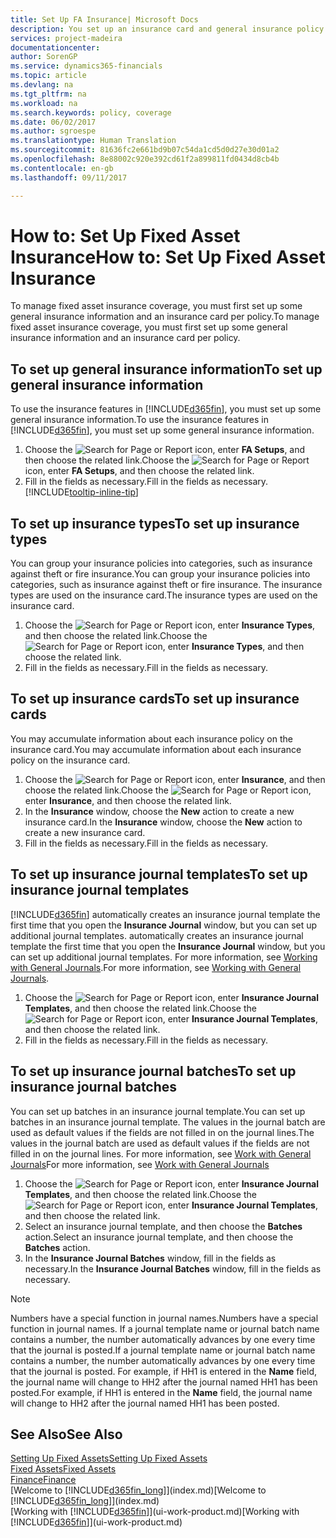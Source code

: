 ```yaml
---
title: Set Up FA Insurance| Microsoft Docs
description: You set up an insurance card and general insurance policy information to manage fixed asset insurance coverage.
services: project-madeira
documentationcenter: 
author: SorenGP
ms.service: dynamics365-financials
ms.topic: article
ms.devlang: na
ms.tgt_pltfrm: na
ms.workload: na
ms.search.keywords: policy, coverage
ms.date: 06/02/2017
ms.author: sgroespe
ms.translationtype: Human Translation
ms.sourcegitcommit: 81636fc2e661bd9b07c54da1cd5d0d27e30d01a2
ms.openlocfilehash: 8e88002c920e392cd61f2a899811fd0434d8cb4b
ms.contentlocale: en-gb
ms.lasthandoff: 09/11/2017

---
```

# <a name="how-to-set-up-fixed-asset-insurance"></a><span data-ttu-id="55c44-103">How to: Set Up Fixed Asset Insurance</span><span class="sxs-lookup"><span data-stu-id="55c44-103">How to: Set Up Fixed Asset Insurance</span></span>
<span data-ttu-id="55c44-104">To manage fixed asset insurance coverage, you must first set up some general insurance information and an insurance card per policy.</span><span class="sxs-lookup"><span data-stu-id="55c44-104">To manage fixed asset insurance coverage, you must first set up some general insurance information and an insurance card per policy.</span></span>

## <a name="to-set-up-general-insurance-information"></a><span data-ttu-id="55c44-105">To set up general insurance information</span><span class="sxs-lookup"><span data-stu-id="55c44-105">To set up general insurance information</span></span>
<span data-ttu-id="55c44-106">To use the insurance features in [!INCLUDE[d365fin](includes/d365fin_md.md)], you must set up some general insurance information.</span><span class="sxs-lookup"><span data-stu-id="55c44-106">To use the insurance features in [!INCLUDE[d365fin](includes/d365fin_md.md)], you must set up some general insurance information.</span></span>  

1. <span data-ttu-id="55c44-107">Choose the ![Search for Page or Report](media/ui-search/search_small.png "Search for Page or Report icon") icon, enter **FA Setups**, and then choose the related link.</span><span class="sxs-lookup"><span data-stu-id="55c44-107">Choose the ![Search for Page or Report](media/ui-search/search_small.png "Search for Page or Report icon") icon, enter **FA Setups**, and then choose the related link.</span></span>  
2. <span data-ttu-id="55c44-108">Fill in the fields as necessary.</span><span class="sxs-lookup"><span data-stu-id="55c44-108">Fill in the fields as necessary.</span></span> [!INCLUDE[tooltip-inline-tip](includes/tooltip-inline-tip_md.md)]  

## <a name="to-set-up-insurance-types"></a><span data-ttu-id="55c44-109">To set up insurance types</span><span class="sxs-lookup"><span data-stu-id="55c44-109">To set up insurance types</span></span>
<span data-ttu-id="55c44-110">You can group your insurance policies into categories, such as insurance against theft or fire insurance.</span><span class="sxs-lookup"><span data-stu-id="55c44-110">You can group your insurance policies into categories, such as insurance against theft or fire insurance.</span></span> <span data-ttu-id="55c44-111">The insurance types are used on the insurance card.</span><span class="sxs-lookup"><span data-stu-id="55c44-111">The insurance types are used on the insurance card.</span></span>

1. <span data-ttu-id="55c44-112">Choose the ![Search for Page or Report](media/ui-search/search_small.png "Search for Page or Report icon") icon, enter **Insurance Types**, and then choose the related link.</span><span class="sxs-lookup"><span data-stu-id="55c44-112">Choose the ![Search for Page or Report](media/ui-search/search_small.png "Search for Page or Report icon") icon, enter **Insurance Types**, and then choose the related link.</span></span>  
2. <span data-ttu-id="55c44-113">Fill in the fields as necessary.</span><span class="sxs-lookup"><span data-stu-id="55c44-113">Fill in the fields as necessary.</span></span>

## <a name="to-set-up-insurance-cards"></a><span data-ttu-id="55c44-114">To set up insurance cards</span><span class="sxs-lookup"><span data-stu-id="55c44-114">To set up insurance cards</span></span>
<span data-ttu-id="55c44-115">You may accumulate information about each insurance policy on the insurance card.</span><span class="sxs-lookup"><span data-stu-id="55c44-115">You may accumulate information about each insurance policy on the insurance card.</span></span>  

1. <span data-ttu-id="55c44-116">Choose the ![Search for Page or Report](media/ui-search/search_small.png "Search for Page or Report icon") icon, enter **Insurance**, and then choose the related link.</span><span class="sxs-lookup"><span data-stu-id="55c44-116">Choose the ![Search for Page or Report](media/ui-search/search_small.png "Search for Page or Report icon") icon, enter **Insurance**, and then choose the related link.</span></span>  
2. <span data-ttu-id="55c44-117">In the **Insurance** window, choose the **New** action to create a  new insurance card.</span><span class="sxs-lookup"><span data-stu-id="55c44-117">In the **Insurance** window, choose the **New** action to create a  new insurance card.</span></span>  
3. <span data-ttu-id="55c44-118">Fill in the fields as necessary.</span><span class="sxs-lookup"><span data-stu-id="55c44-118">Fill in the fields as necessary.</span></span>

## <a name="to-set-up-insurance-journal-templates"></a><span data-ttu-id="55c44-119">To set up insurance journal templates</span><span class="sxs-lookup"><span data-stu-id="55c44-119">To set up insurance journal templates</span></span>
[!INCLUDE[d365fin](includes/d365fin_md.md)]<span data-ttu-id="55c44-120"> automatically creates an insurance journal template the first time that you open the **Insurance Journal** window, but you can set up additional journal templates.</span><span class="sxs-lookup"><span data-stu-id="55c44-120"> automatically creates an insurance journal template the first time that you open the **Insurance Journal** window, but you can set up additional journal templates.</span></span> <span data-ttu-id="55c44-121">For more information, see [Working with General Journals](ui-work-general-journals.md).</span><span class="sxs-lookup"><span data-stu-id="55c44-121">For more information, see [Working with General Journals](ui-work-general-journals.md).</span></span>  

1. <span data-ttu-id="55c44-122">Choose the ![Search for Page or Report](media/ui-search/search_small.png "Search for Page or Report icon") icon, enter **Insurance Journal Templates**, and then choose the related link.</span><span class="sxs-lookup"><span data-stu-id="55c44-122">Choose the ![Search for Page or Report](media/ui-search/search_small.png "Search for Page or Report icon") icon, enter **Insurance Journal Templates**, and then choose the related link.</span></span>  
2. <span data-ttu-id="55c44-123">Fill in the fields as necessary.</span><span class="sxs-lookup"><span data-stu-id="55c44-123">Fill in the fields as necessary.</span></span>

## <a name="to-set-up-insurance-journal-batches"></a><span data-ttu-id="55c44-124">To set up insurance journal batches</span><span class="sxs-lookup"><span data-stu-id="55c44-124">To set up insurance journal batches</span></span>
<span data-ttu-id="55c44-125">You can set up batches in an insurance journal template.</span><span class="sxs-lookup"><span data-stu-id="55c44-125">You can set up batches in an insurance journal template.</span></span> <span data-ttu-id="55c44-126">The values in the journal batch are used as default values if the fields are not filled in on the journal lines.</span><span class="sxs-lookup"><span data-stu-id="55c44-126">The values in the journal batch are used as default values if the fields are not filled in on the journal lines.</span></span> <span data-ttu-id="55c44-127">For more information, see [Work with General Journals](ui-work-general-journals.md)</span><span class="sxs-lookup"><span data-stu-id="55c44-127">For more information, see [Work with General Journals](ui-work-general-journals.md)</span></span>  

1. <span data-ttu-id="55c44-128">Choose the ![Search for Page or Report](media/ui-search/search_small.png "Search for Page or Report icon") icon, enter **Insurance Journal Templates**, and then choose the related link.</span><span class="sxs-lookup"><span data-stu-id="55c44-128">Choose the ![Search for Page or Report](media/ui-search/search_small.png "Search for Page or Report icon") icon, enter **Insurance Journal Templates**, and then choose the related link.</span></span>  
2. <span data-ttu-id="55c44-129">Select an insurance journal template, and then choose the **Batches** action.</span><span class="sxs-lookup"><span data-stu-id="55c44-129">Select an insurance journal template, and then choose the **Batches** action.</span></span>
3. <span data-ttu-id="55c44-130">In the **Insurance Journal Batches** window, fill in the fields as necessary.</span><span class="sxs-lookup"><span data-stu-id="55c44-130">In the **Insurance Journal Batches** window, fill in the fields as necessary.</span></span>

> [!NOTE]  
>   <span data-ttu-id="55c44-131">Numbers have a special function in journal names.</span><span class="sxs-lookup"><span data-stu-id="55c44-131">Numbers have a special function in journal names.</span></span> <span data-ttu-id="55c44-132">If a journal template name or journal batch name contains a number, the number automatically advances by one every time that the journal is posted.</span><span class="sxs-lookup"><span data-stu-id="55c44-132">If a journal template name or journal batch name contains a number, the number automatically advances by one every time that the journal is posted.</span></span> <span data-ttu-id="55c44-133">For example, if HH1 is entered in the **Name** field, the journal name will change to HH2 after the journal named HH1 has been posted.</span><span class="sxs-lookup"><span data-stu-id="55c44-133">For example, if HH1 is entered in the **Name** field, the journal name will change to HH2 after the journal named HH1 has been posted.</span></span>

## <a name="see-also"></a><span data-ttu-id="55c44-134">See Also</span><span class="sxs-lookup"><span data-stu-id="55c44-134">See Also</span></span>
[<span data-ttu-id="55c44-135">Setting Up Fixed Assets</span><span class="sxs-lookup"><span data-stu-id="55c44-135">Setting Up Fixed Assets</span></span>](fa-setup.md)  
[<span data-ttu-id="55c44-136">Fixed Assets</span><span class="sxs-lookup"><span data-stu-id="55c44-136">Fixed Assets</span></span>](fa-manage.md)  
[<span data-ttu-id="55c44-137">Finance</span><span class="sxs-lookup"><span data-stu-id="55c44-137">Finance</span></span>](finance.md)  
<span data-ttu-id="55c44-138">[Welcome to [!INCLUDE[d365fin_long](includes/d365fin_long_md.md)]](index.md)</span><span class="sxs-lookup"><span data-stu-id="55c44-138">[Welcome to [!INCLUDE[d365fin_long](includes/d365fin_long_md.md)]](index.md)</span></span>  
<span data-ttu-id="55c44-139">[Working with [!INCLUDE[d365fin](includes/d365fin_md.md)]](ui-work-product.md)</span><span class="sxs-lookup"><span data-stu-id="55c44-139">[Working with [!INCLUDE[d365fin](includes/d365fin_md.md)]](ui-work-product.md)</span></span>

